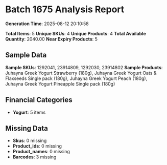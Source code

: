 # Batch 1675 Analysis Report

**Generation Time**: 2025-08-12 20:10:58

**Total Items**: 5
**Unique SKUs**: 4
**Unique Products**: 4
**Total Available Quantity**: 2040.00
**Near Expiry Products**: 5

## Sample Data
**Sample SKUs**: 1292041, 23914809, 1292030, 23914802
**Sample Products**: Juhayna Greek Yogurt Strawberry (180g), Juhayna Greek Yogurt Oats & Flaxseeds Single pack (180g), Juhayna Greek Yogurt Peach (180g), Juhayna Greek Yogurt Pineapple Single pack (180g)

## Financial Categories
- **Yogurt**: 5 items

## Missing Data
- **Skus**: 0 missing
- **Product_ids**: 0 missing
- **Product_names**: 0 missing
- **Barcodes**: 3 missing
